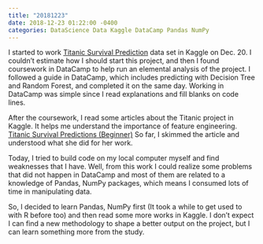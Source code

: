 ```yaml
---
title: "20181223"
date: 2018-12-23 01:22:00 -0400
categories: DataScience Data Kaggle DataCamp Pandas NumPy
---
```

I started to work [Titanic Survival Prediction](https://www.kaggle.com/c/titanic) data set in Kaggle on Dec. 20. I couldn’t estimate how I should start this project, and then I found coursework in DataCamp to help run an elemental analysis of the project. I followed a guide in DataCamp, which includes predicting with Decision Tree and Random Forest, and completed it on the same day. Working in DataCamp was simple since I read explanations and fill blanks on code lines. 

After the coursework, I read some articles about the Titanic project in Kaggle. It helps me understand the importance of feature engineering. [Titanic Survival Predictions (Beginner)](https://www.kaggle.com/nadintamer/titanic-survival-predictions-beginner) So far, I skimmed the article and understood what she did for her work.

Today, I tried to build code on my local computer myself and find weaknesses that I have. Well, from this work I could realize some problems that did not happen in DataCamp and most of them are related to a knowledge of Pandas, NumPy packages, which means I consumed lots of time in manipulating data. 

So, I decided to learn Pandas, NumPy first (It took a while to get used to with R before too) and then read some more works in Kaggle. I don’t expect I can find a new methodology to shape a better output on the project, but I can learn something more from the study.
